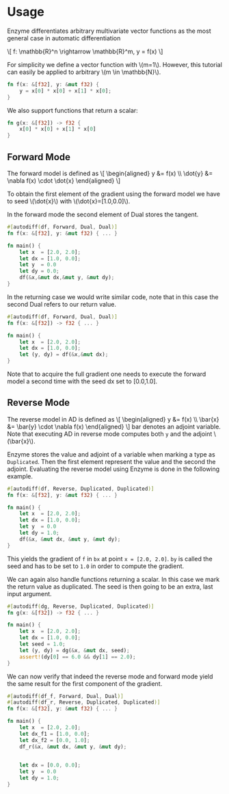 # Usage

Enzyme differentiates arbitrary multivariate vector functions as the most general case in automatic differentiation

\\[
f: \mathbb{R}^n \rightarrow \mathbb{R}^m, y = f(x)
\\]

For simplicity we define a vector function with \\(m=1\\). 
However, this tutorial can easily be applied to arbitrary \\(m \in \mathbb{N}\\).

```rust
fn f(x: &[f32], y: &mut f32) {
    y = x[0] * x[0] + x[1] * x[0];
}
```
We also support functions that return a scalar:
```rust
fn g(x: &[f32]) -> f32 {
    x[0] * x[0] + x[1] * x[0]
}
```

## Forward Mode
The forward model is defined as
\\[
\begin{aligned}
y &= f(x) \\\\
\dot{y} &= \nabla f(x) \cdot \dot{x}
\end{aligned}
\\]

To obtain the first element of the gradient using the forward model 
we have to seed \\(\dot{x}\\) with \\(\dot{x}=[1.0,0.0]\\).

In the forward mode the second element of Dual stores the tangent.
```rust
#[autodiff(df, Forward, Dual, Dual)]
fn f(x: &[f32], y: &mut f32) { ... }

fn main() {
    let x  = [2.0, 2.0];
    let dx = [1.0, 0.0];
    let y  = 0.0
    let dy = 0.0;
    df(&x,&mut dx,&mut y, &mut dy);
}
```
In the returning case we would write similar code, note that in this case
the second Dual refers to our return value.
```rust
#[autodiff(df, Forward, Dual, Dual)]
fn f(x: &[f32]) -> f32 { ... }

fn main() {
    let x  = [2.0, 2.0];
    let dx = [1.0, 0.0];
    let (y, dy) = df(&x,&mut dx);
}
```
Note that to acquire the full gradient one needs to execute the forward model a second time with the seed dx set to [0.0,1.0].



## Reverse Mode

The reverse model in AD is defined as
\\[
\begin{aligned}
y &= f(x) \\\\
\bar{x} &= \bar{y} \cdot \nabla f(x)
\end{aligned}
\\]
bar denotes an adjoint variable. Note that executing AD in reverse mode
computes both ``y`` and the adjoint \\(\bar{x}\\).

Enzyme stores the value and adjoint of a variable when marking a type 
as `Duplicated`. Then the first element represent the value and the second 
the adjoint. Evaluating the reverse model using Enzyme is done in the 
following example.
```rust
#[autodiff(df, Reverse, Duplicated, Duplicated)]
fn f(x: &[f32], y: &mut f32) { ... }

fn main() {
    let x  = [2.0, 2.0];
    let dx = [1.0, 0.0];
    let y  = 0.0
    let dy = 1.0;
    df(&x, &mut dx, &mut y, &mut dy);
}
```
This yields the gradient of `f` in `bx` at point `x = [2.0, 2.0]`. 
`by` is called the seed and has to be set to ``1.0`` in order to compute 
the gradient.

We can again also handle functions returning a scalar. In this case we mark the
return value as duplicated. The seed is then going to be an extra,
last input argument.

```rust
#[autodiff(dg, Reverse, Duplicated, Duplicated)]
fn g(x: &[f32]) -> f32 { ... }

fn main() {
    let x  = [2.0, 2.0];
    let dx = [1.0, 0.0];
    let seed = 1.0;
    let (y, dy) = dg(&x, &mut dx, seed);
    assert!(dy[0] == 6.0 && dy[1] == 2.0);
}
```

We can now verify that indeed the reverse mode and forward mode yield the same result for the first component of the gradient. 

```rust
#[autodiff(df_f, Forward, Dual, Dual)]
#[autodiff(df_r, Reverse, Duplicated, Duplicated)]
fn f(x: &[f32], y: &mut f32) { ... }

fn main() {
    let x  = [2.0, 2.0];
    let dx_f1 = [1.0, 0.0];
    let dx_f2 = [0.0, 1.0];
    df_r(&x, &mut dx, &mut y, &mut dy);
    

    let dx = [0.0, 0.0];
    let y  = 0.0
    let dy = 1.0;
}
```


